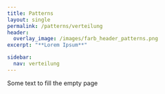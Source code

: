 ```yaml
---
title: Patterns
layout: single
permalink: /patterns/verteilung
header:
  overlay_image: /images/farb_header_patterns.png
excerpt: "**Lorem Ipsum**"

sidebar:
  nav: verteilung
---
```


Some text to fill the empty page